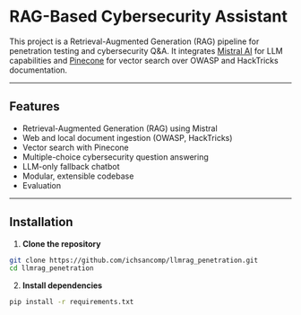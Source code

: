 #  RAG-Based Cybersecurity Assistant

This project is a Retrieval-Augmented Generation (RAG) pipeline for penetration testing and cybersecurity Q&A. It integrates [Mistral AI](https://mistral.ai/) for LLM capabilities and [Pinecone](https://www.pinecone.io/) for vector search over OWASP and HackTricks documentation.

---

##  Features

-  Retrieval-Augmented Generation (RAG) using Mistral
-  Web and local document ingestion (OWASP, HackTricks)
-  Vector search with Pinecone
-  Multiple-choice cybersecurity question answering
-  LLM-only fallback chatbot
-  Modular, extensible codebase
-  Evaluation

---

##  Installation

1. **Clone the repository**
```bash
git clone https://github.com/ichsancomp/llmrag_penetration.git
cd llmrag_penetration
```

2. **Install dependencies**
```bash
pip install -r requirements.txt
```



